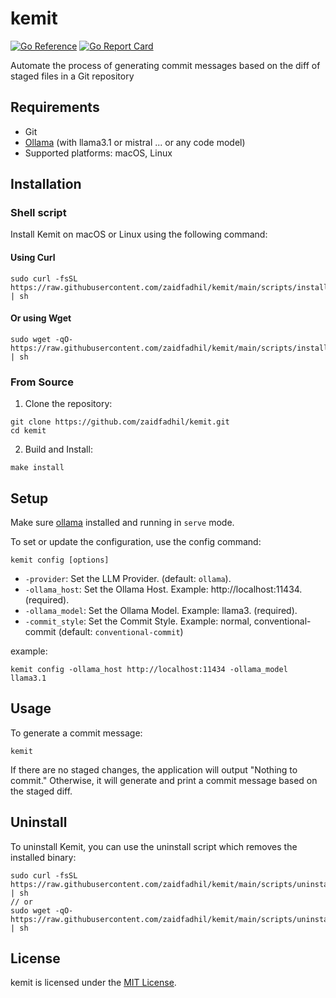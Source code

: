 # kemit
[![Go Reference](https://pkg.go.dev/badge/github.com/zaidfadhil/kemit.svg)](https://pkg.go.dev/github.com/zaidfadhil/kemit)
[![Go Report Card](https://goreportcard.com/badge/github.com/zaidfadhil/kemit)](https://goreportcard.com/report/github.com/zaidfadhil/kemit)

Automate the process of generating commit messages based on the diff of staged files in a Git repository

## Requirements
- Git
- [Ollama](https://ollama.com) (with llama3.1 or mistral ... or any code model)
- Supported platforms: macOS, Linux

## Installation

### Shell script

Install Kemit on macOS or Linux using the following command:

#### Using Curl

```shell
sudo curl -fsSL https://raw.githubusercontent.com/zaidfadhil/kemit/main/scripts/install.sh | sh
```

#### Or using Wget

```shell
sudo wget -qO- https://raw.githubusercontent.com/zaidfadhil/kemit/main/scripts/install.sh | sh
```

### From Source

1. Clone the repository:
```shell
git clone https://github.com/zaidfadhil/kemit.git
cd kemit
```

2. Build and Install:
```shell
make install
```

## Setup
Make sure [ollama](https://ollama.com) installed and running in `serve` mode.

To set or update the configuration, use the config command:

```shell
kemit config [options]
```
- `-provider`: Set the LLM Provider. (default: `ollama`).
- `-ollama_host`: Set the Ollama Host. Example: http://localhost:11434. (required).
- `-ollama_model`: Set the Ollama Model. Example: llama3. (required).
- `-commit_style`: Set the Commit Style. Example: normal, conventional-commit (default: `conventional-commit`)

example:
```shell
kemit config -ollama_host http://localhost:11434 -ollama_model llama3.1
```

## Usage

To generate a commit message:

```shell
kemit
```

If there are no staged changes, the application will output "Nothing to commit." Otherwise, it will generate and print a commit message based on the staged diff.

## Uninstall

To uninstall Kemit, you can use the uninstall script which removes the installed binary:

```shell
sudo curl -fsSL https://raw.githubusercontent.com/zaidfadhil/kemit/main/scripts/uninstall.sh | sh
// or
sudo wget -qO- https://raw.githubusercontent.com/zaidfadhil/kemit/main/scripts/uninstall.sh | sh
```

## License
kemit is licensed under the [MIT License](https://github.com/zaidfadhil/kemit/blob/master/LICENSE).
